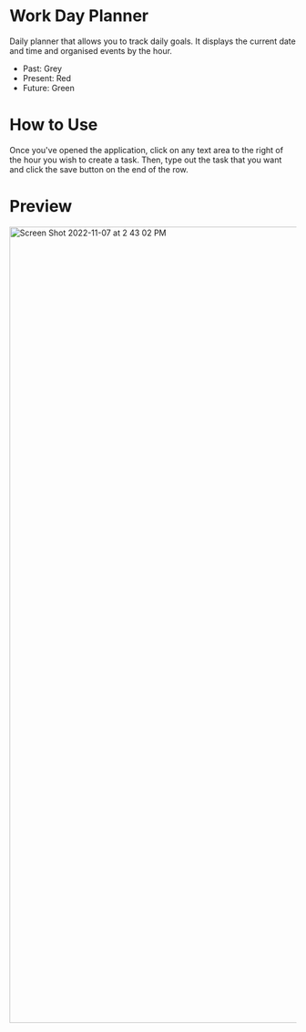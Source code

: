 # Work Day Planner

Daily planner that allows you to track daily goals. It displays the current date and time and organised events by the hour.

- Past: Grey
- Present: Red
- Future: Green

# How to Use
Once you've opened the application, click on any text area to the right of the hour you wish to create a task. Then, type out the task that you want and click the save button on the end of the row.

# Preview
<img width="1396" alt="Screen Shot 2022-11-07 at 2 43 02 PM" src="https://user-images.githubusercontent.com/113136342/200400244-ce1c688c-990f-40d5-b7bb-11de39e24e27.png">



